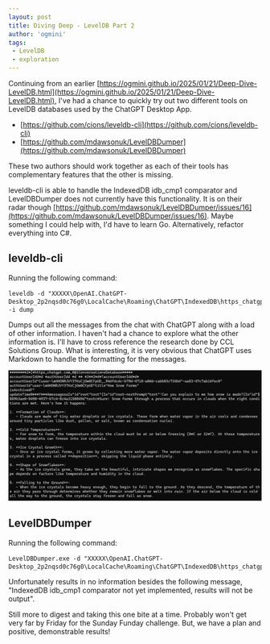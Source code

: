 ```yaml
---
layout: post
title: Diving Deep - LevelDB Part 2
author: 'ogmini'
tags:
 - LevelDB
 - exploration
---
```


Continuing from an earlier [https://ogmini.github.io/2025/01/21/Deep-Dive-LevelDB.html](https://ogmini.github.io/2025/01/21/Deep-Dive-LevelDB.html), I've had a chance to quickly try out two different tools on LevelDB databases used by the ChatGPT Desktop App.

- [https://github.com/cions/leveldb-cli](https://github.com/cions/leveldb-cli)
- [https://github.com/mdawsonuk/LevelDBDumper](https://github.com/mdawsonuk/LevelDBDumper)

These two authors should work together as each of their tools has complementary features that the other is missing. 

leveldb-cli is able to handle the IndexedDB idb_cmp1 comparator and LevelDBDumper does not currently have this functionality. It is on their radar though [https://github.com/mdawsonuk/LevelDBDumper/issues/16](https://github.com/mdawsonuk/LevelDBDumper/issues/16). Maybe something I could help with, I'd have to learn Go. Alternatively, refactor everything into C#.

## leveldb-cli

Running the following command:

~~~
leveldb -d "XXXXX\OpenAI.ChatGPT-Desktop_2p2nqsd0c76g0\LocalCache\Roaming\ChatGPT\IndexedDB\https_chatgpt.com_0.indexeddb.leveldb" -i dump
~~~

Dumps out all the messages from the chat with ChatGPT along with a load of other information. I haven't had a chance to explore what the other information is. I'll have to cross reference the research done by CCL Solutions Group. What is interesting, it is very obvious that ChatGPT uses Markdown to handle the formatting for the messages. 

![leveldb-cli output](/images/leveldb/leveldb-cli-1.png)

## LevelDBDumper

Running the following command:

~~~
LevelDBDumper.exe -d "XXXXX\OpenAI.ChatGPT-Desktop_2p2nqsd0c76g0\LocalCache\Roaming\ChatGPT\IndexedDB\https_chatgpt.com_0.indexeddb.leveldb"
~~~

Unfortunately results in no information besides the following message, "IndexedDB idb_cmp1 comparator not yet implemented, results will not be output".

Still more to digest and taking this one bite at a time. Probably won't get very far by Friday for the Sunday Funday challenge. But, we have a plan and positive, demonstrable  results!




